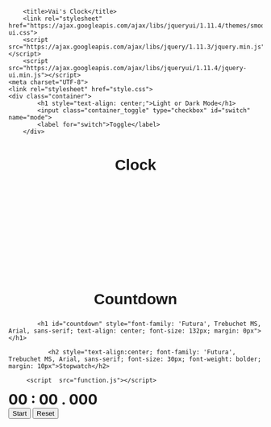 <!DOCTYPE html>
<html lang="en">
<head>

        <title>Vai's Clock</title>
        <link rel="stylesheet" href="https://ajax.googleapis.com/ajax/libs/jqueryui/1.11.4/themes/smoothness/jquery-ui.css">
        <script src="https://ajax.googleapis.com/ajax/libs/jquery/1.11.3/jquery.min.js"></script>
        <script src="https://ajax.googleapis.com/ajax/libs/jqueryui/1.11.4/jquery-ui.min.js"></script>
    <meta charset="UTF-8">
    <link rel="stylesheet" href="style.css">
    <div class="container">
            <h1 style="text-align: center;">Light or Dark Mode</h1>
            <input class="container_toggle" type="checkbox" id="switch" name="mode">
            <label for="switch">Toggle</label>
        </div>

  <meta charset="UTF-8" />
  <meta name="viewport" content="width=device-width, initial-scale=1.0" />
  <title>Stopwatch</title>
  <link rel="stylesheet" href="css/style2.css" />
</head>
<script type="text/javascript">

    function init () {
        displayTime = document.createTextNode("");
        document.getElementById("clock").appendChild (displayTime);
    }

    function updateClock(){
        let timeNow = new Date ();
        // extracting time from the Date object
        let hoursNow = timeNow.getHours ();
        let minutesNow = timeNow.getMinutes ();
        let secondsNow = timeNow.getSeconds ();
        let milliSecondsNow = timeNow.getMilliseconds ();
        // needs to be in format HH:MM:SS XX - where XX is AM or PM
        hoursNow = (hoursNow < 10 ? "0" : "") + hoursNow;
        minutesNow = (minutesNow < 10 ? "0" : "") + minutesNow;
        secondsNow = (secondsNow < 10 ? "0" : "") + secondsNow;
        milliSecondsNow = (milliSecondsNow < 1 ? "000" : (milliSecondsNow < 10 ? "00" : (milliSecondsNow < 100 ? "0" : ''))) + milliSecondsNow;
        //converting clock into 12 hour mode
        let dayTime = (hoursNow < 12) ? "AM" : "PM";
        hoursNow = (hoursNow > 12) ? hoursNow - 12 : hoursNow;
        hoursNow = (hoursNow === 00) ? 12 : hoursNow;
        let timeNowString = hoursNow + ":" + minutesNow + ":" + secondsNow + ":" + milliSecondsNow + dayTime;
        

        document.getElementById("clock").firstChild.nodeValue = timeNowString;
    }
</script>
<body>
<body onload="updateClock(); setInterval('updateClock()', 1 )">
                <h2 style="text-align:center; font-family: 'Futura', Trebuchet MS, Arial, sans-serif; font-size: 30px; font-weight: bolder;">Clock</h2>
            <h1 style="font-family: 'Futura', Trebuchet MS, Arial, sans-serif" >  
            <div style="clear: both;"> </div>
            <div style="width: 50em; text-align: center; margin: 0px auto;">
            <div style="font-size: 132px"
            <span id="clock">&nbsp;</span>
            </h1>
            <h2 style="text-align:center; font-family: 'Futura', Trebuchet MS, Arial, sans-serif; font-size: 30px; font-weight: bolder;">Countdown</h2>
    
            <h1 id="countdown" style="font-family: 'Futura', Trebuchet MS, Arial, sans-serif; text-align: center; font-size: 132px; margin: 0px"></h1>
<!--Coundown-->
<script>



do {
  deadline = new Date(prompt("Enter Deadline date: e.g. Sep 5, 2019, 15:27:25"));
  if (deadline.toString() === "Invalid Date"){
    alert("Sorry, that format is not recognised.")
  } 
} while (deadline.toString() === "Invalid Date");


let countDownDate = new Date(deadline).getTime();


// updates count every second
let update = setInterval(function() {

  let now = new Date().getTime();

  let distance = countDownDate - now;

  let daysCount = Math.floor(distance / (1000 * 60 * 60 * 24));
  let hoursCount = Math.floor((distance % (1000 * 60 * 60 * 24)) / (1000 * 60 * 60));
  let minutesCount = Math.floor((distance % (1000 * 60 * 60)) / (1000 * 60));
  let secondsCount = Math.floor((distance % (1000 * 60)) / 1000);

  //id="countdown" displays result
  document.getElementById("countdown").innerHTML =  daysCount + "d " + hoursCount + "h "
  + minutesCount + "m " + secondsCount + "s ";

  //expiry
  if (distance < 0) {
    clearInterval(update);
    document.getElementById("countdown").innerHTML = "Countdown reached";
    alert("Countdown reached!")
  }
})
</script>
               
               <h2 style="text-align:center; font-family: 'Futura', Trebuchet MS, Arial, sans-serif; font-size: 30px; font-weight: bolder; margin: 10px">Stopwatch</h2>             
         
         <script  src="function.js"></script>
  <h1 style="margin: 0px" id="timer">00 : 00 . 000</h1>
  <div>
    <button id="toggle">Start</button>
    <button id="reset">Reset</button>
  </div>
  <script src="js/stopwatch.js"></script>
  <script src="js/main.js"></script>
</body>

</html>
